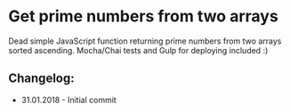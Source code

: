 # Get prime numbers from two arrays
Dead simple JavaScript function returning prime numbers from two arrays sorted ascending.
Mocha/Chai tests and Gulp for deploying included :) 

## Changelog:
- 31.01.2018 - Initial commit